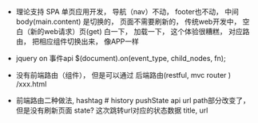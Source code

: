 - 理论支持
  SPA 单页应用开发， 导航（nav）不动，
  footer也不动， 中间body(main.content) 是切换的， 页面不需要刷新的， 
  传统web开发中， 空白（新的web请求）页(get)
  白一下， 加载一下， 这个体验很糟糕， 
  对应路由， 把相应组件切换出来， 像APP一样

- jquery on 事件api 
$(document).on(event_type, child_nodes, fn);
- 没有前端路由（组件）， 但是可以通过 后端路由(restful, mvc router )   /xxx.html

- 前端路由二种做法, hashtag # 
history pushState api url path部分改变了，但是没有刷新页面 
state? 这次跳转url对应的状态数据 
title, 
url  

